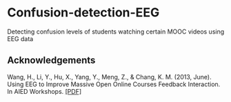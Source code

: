 # Confusion-detection-EEG
Detecting confusion levels of students watching certain MOOC videos using EEG data
## Acknowledgements
Wang, H., Li, Y., Hu, X., Yang, Y., Meng, Z., & Chang, K. M. (2013, June). Using EEG to Improve Massive Open Online Courses Feedback Interaction. In AIED Workshops. [[PDF]](http://www.cs.cmu.edu/~kkchang/paper/WangEtAl.2013.AIED.EEG-MOOC.pdf)
